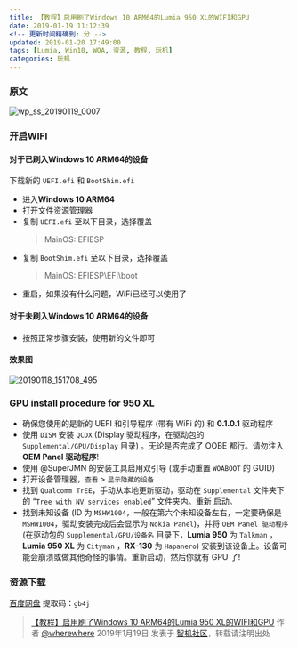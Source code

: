 ```yaml
---
title: 【教程】启用刷了Windows 10 ARM64的Lumia 950 XL的WIFI和GPU
date: 2019-01-19 11:12:39
<!-- 更新时间精确到: 分 -->
updated: 2019-01-20 17:49:00
tags: [Lumia, Win10, WOA, 资源, 教程, 玩机]
categories: 玩机
---
```

### 原文

![wp_ss_20190119_0007](https://github.com/wherewhere/wherewhere.github.io/assets/27689196/e25766ea-4bf7-42c1-93d2-3034a0a586b0)

### 开启WIFI

#### 对于已刷入Windows 10 ARM64的设备

下载新的 `UEFI.efi` 和 `BootShim.efi`

- 进入**Windows 10 ARM64**
- 打开文件资源管理器
- 复制 `UEFI.efi` 至以下目录，选择覆盖
  > MainOS: EFIESP
- 复制 `BootShim.efi` 至以下目录，选择覆盖
  > MainOS: EFIESP\EFI\boot
- 重启，如果没有什么问题，WiFi已经可以使用了<!--more-->

#### 对于未刷入Windows 10 ARM64的设备

- 按照正常步骤安装，使用新的文件即可

#### 效果图

![20190118_151708_495](https://github.com/wherewhere/wherewhere.github.io/assets/27689196/b153e8b0-25fd-4c64-948d-5e9a8f78d3fd)

### GPU install procedure for 950 XL

- 确保您使用的是新的 UEFI 和引导程序 (带有 WiFi 的) 和 **0.1.0.1** 驱动程序
- 使用 `DISM` 安装 `QCDX` (Display 驱动程序，在驱动包的 `Supplemental/GPU/Display` 目录) 。无论是否完成了 OOBE 都行。请勿注入 **OEM Panel 驱动程序**!
- 使用 @SuperJMN 的安装工具启用双引导 (或手动重置 `WOABOOT` 的 GUID)
- 打开设备管理器，`查看` > `显示隐藏的设备`
- 找到 `Qualcomm TrEE`，手动从本地更新驱动，驱动在 `Supplemental` 文件夹下的 “`Tree with NV services enabled`” 文件夹内。重新 启动。
- 找到未知设备 (ID 为 `MSHW1004`，一般在第六个未知设备左右，一定要确保是 `MSHW1004`，驱动安装完成后会显示为 `Nokia Panel`)，并将 `OEM Panel 驱动程序` (在驱动包的 `Supplemental/GPU/设备名` 目录下，**Lumia 950** 为 `Talkman` ，**Lumia 950 XL** 为 `Cityman` ，**RX-130** 为 `Hapanero`) 安装到该设备上。设备可能会崩溃或做其他奇怪的事情。重新启动，然后你就有 GPU 了!

### 资源下载

[百度网盘](https://web.archive.org/web/20201001144212/https://pan.baidu.com/s/1hydYf9iiLUBzMXqPaoD7fg) 提取码：`gb4j`

> [【教程】启用刷了Windows 10 ARM64的Lumia 950 XL的WIFI和GPU](https://bbs.wfun.com/thread-1020694-1-1.html) 作者 [@wherewhere](https://bbs.wfun.com/u/2850357) 2019年1月19日 发表于 [智机社区](https://bbs.wfun.com "WFun")，转载请注明出处
